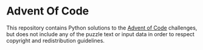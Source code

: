 # Advent Of Code

This repository contains Python solutions to the [Advent of Code](https://adventofcode.com/) challenges, but does not include any of the puzzle text or input data in order to respect copyright and redistribution guidelines.
